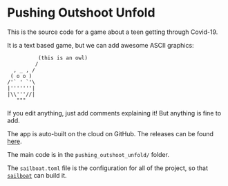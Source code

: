 # Pushing Outshoot Unfold

This is the source code for a game about a teen getting through Covid-19.

It is a text based game, but we can add awesome ASCII graphics:
```
          (this is an owl)
         /
  , _ , /
 ( o o )
/'` ' `'\
|'''''''|
|\\'''//|
   """
```

If you edit anything, just add comments explaining it! But anything is fine to add.

The app is auto-built on the cloud on GitHub. The releases can be found [here](https://github.com/po-unfold/game/releases).

The main code is in the `pushing_outshoot_unfold/` folder.

The `sailboat.toml` file is the configuration for all of the project, so that [`sailboat`](https://github.com/cole-wilson/sailboat) can build it.


